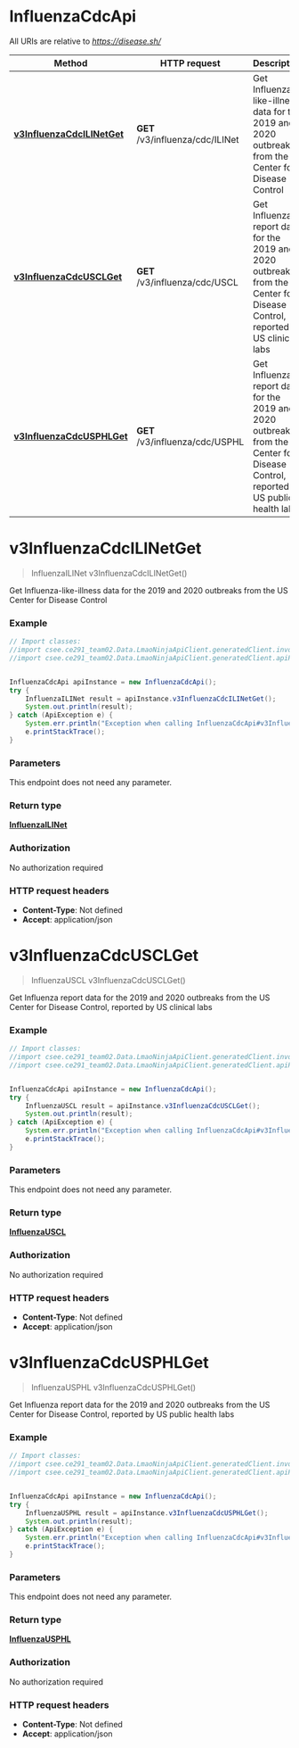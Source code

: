 # InfluenzaCdcApi

All URIs are relative to *https://disease.sh/*

Method | HTTP request | Description
------------- | ------------- | -------------
[**v3InfluenzaCdcILINetGet**](InfluenzaCdcApi.md#v3InfluenzaCdcILINetGet) | **GET** /v3/influenza/cdc/ILINet | Get Influenza-like-illness data for the 2019 and 2020 outbreaks from the US Center for Disease Control
[**v3InfluenzaCdcUSCLGet**](InfluenzaCdcApi.md#v3InfluenzaCdcUSCLGet) | **GET** /v3/influenza/cdc/USCL | Get Influenza report data for the 2019 and 2020 outbreaks from the US Center for Disease Control, reported by US clinical labs
[**v3InfluenzaCdcUSPHLGet**](InfluenzaCdcApi.md#v3InfluenzaCdcUSPHLGet) | **GET** /v3/influenza/cdc/USPHL | Get Influenza report data for the 2019 and 2020 outbreaks from the US Center for Disease Control, reported by US public health labs

<a name="v3InfluenzaCdcILINetGet"></a>
# **v3InfluenzaCdcILINetGet**
> InfluenzaILINet v3InfluenzaCdcILINetGet()

Get Influenza-like-illness data for the 2019 and 2020 outbreaks from the US Center for Disease Control

### Example
```java
// Import classes:
//import csee.ce291_team02.Data.LmaoNinjaApiClient.generatedClient.invokerPackage.ApiException;
//import csee.ce291_team02.Data.LmaoNinjaApiClient.generatedClient.apiPackage.InfluenzaCdcApi;


InfluenzaCdcApi apiInstance = new InfluenzaCdcApi();
try {
    InfluenzaILINet result = apiInstance.v3InfluenzaCdcILINetGet();
    System.out.println(result);
} catch (ApiException e) {
    System.err.println("Exception when calling InfluenzaCdcApi#v3InfluenzaCdcILINetGet");
    e.printStackTrace();
}
```

### Parameters
This endpoint does not need any parameter.

### Return type

[**InfluenzaILINet**](InfluenzaILINet.md)

### Authorization

No authorization required

### HTTP request headers

 - **Content-Type**: Not defined
 - **Accept**: application/json

<a name="v3InfluenzaCdcUSCLGet"></a>
# **v3InfluenzaCdcUSCLGet**
> InfluenzaUSCL v3InfluenzaCdcUSCLGet()

Get Influenza report data for the 2019 and 2020 outbreaks from the US Center for Disease Control, reported by US clinical labs

### Example
```java
// Import classes:
//import csee.ce291_team02.Data.LmaoNinjaApiClient.generatedClient.invokerPackage.ApiException;
//import csee.ce291_team02.Data.LmaoNinjaApiClient.generatedClient.apiPackage.InfluenzaCdcApi;


InfluenzaCdcApi apiInstance = new InfluenzaCdcApi();
try {
    InfluenzaUSCL result = apiInstance.v3InfluenzaCdcUSCLGet();
    System.out.println(result);
} catch (ApiException e) {
    System.err.println("Exception when calling InfluenzaCdcApi#v3InfluenzaCdcUSCLGet");
    e.printStackTrace();
}
```

### Parameters
This endpoint does not need any parameter.

### Return type

[**InfluenzaUSCL**](InfluenzaUSCL.md)

### Authorization

No authorization required

### HTTP request headers

 - **Content-Type**: Not defined
 - **Accept**: application/json

<a name="v3InfluenzaCdcUSPHLGet"></a>
# **v3InfluenzaCdcUSPHLGet**
> InfluenzaUSPHL v3InfluenzaCdcUSPHLGet()

Get Influenza report data for the 2019 and 2020 outbreaks from the US Center for Disease Control, reported by US public health labs

### Example
```java
// Import classes:
//import csee.ce291_team02.Data.LmaoNinjaApiClient.generatedClient.invokerPackage.ApiException;
//import csee.ce291_team02.Data.LmaoNinjaApiClient.generatedClient.apiPackage.InfluenzaCdcApi;


InfluenzaCdcApi apiInstance = new InfluenzaCdcApi();
try {
    InfluenzaUSPHL result = apiInstance.v3InfluenzaCdcUSPHLGet();
    System.out.println(result);
} catch (ApiException e) {
    System.err.println("Exception when calling InfluenzaCdcApi#v3InfluenzaCdcUSPHLGet");
    e.printStackTrace();
}
```

### Parameters
This endpoint does not need any parameter.

### Return type

[**InfluenzaUSPHL**](InfluenzaUSPHL.md)

### Authorization

No authorization required

### HTTP request headers

 - **Content-Type**: Not defined
 - **Accept**: application/json

